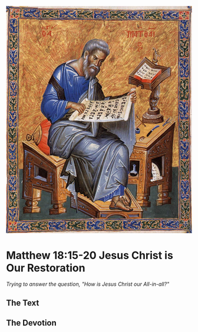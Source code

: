 <img class="intro-right" src="art-matthew.jpg">

# Matthew 18:15-20 Jesus Christ is Our Restoration

*Trying to answer the question, "How is Jesus Christ our All-in-all?"*

## The Text

## The Devotion